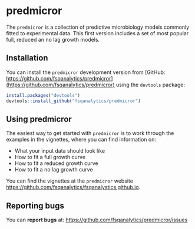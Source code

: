 
<!-- README.md is generated from README.Rmd. Please edit that file -->

# predmicror

<!-- badges: start -->
<!-- badges: end -->

The `predmicror` is a collection of predictive microbiology models
commonly fitted to experimental data. This first version includes a set
of most popular full, reduced an no lag growth models.

## Installation

You can install the `predmicror` development version from [GitHub:
https://github.com/fsqanalytics/predmicror](https://github.com/fsqanalytics/predmicror)
using the `devtools` package:

``` r
install.packages("devtools")
devtools::install_github("fsqanalytics/predmicror")
```

## Using predmicror

The easiest way to get started with `predmicror` is to work through the
examples in the vignettes, where you can find information on:

-   What your input data should look like
-   How to fit a full growth curve
-   How to fit a reduced growth curve
-   How to fit a no lag growth curve

You can find the vignettes at the `predmicror` website
<https://github.com/fsqanalytics/fsqanalystics.github.io>.

## Reporting bugs

You can **report bugs** at:
<https://github.com/fsqanalytics/predmicror/issues>
